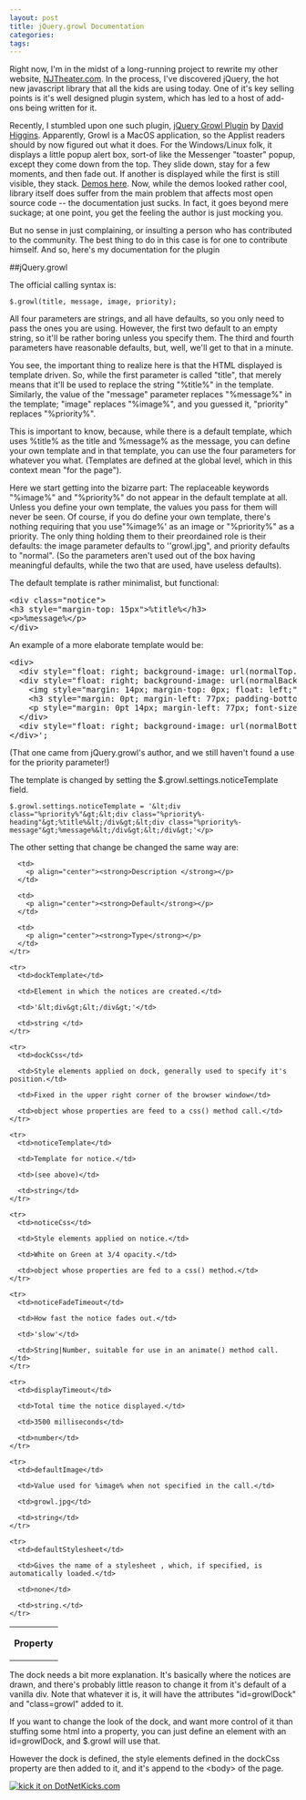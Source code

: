 ```yaml
---
layout: post
title: jQuery.growl Documentation
categories: 
tags: 
---
```


Right now, I'm in the midst of a long-running project to rewrite my other website, [NJTheater.com](http://www.njtheater.com).  In the process, I've discovered jQuery, the hot new javascript library that all the kids are using today.   One of it's key selling points is it's well designed plugin system, which has led to a host of add-ons being written for it. 

Recently, I stumbled upon one such plugin, [jQuery Growl Plugin](http://www.fragmentedcode.com/jquery-growl) by [David Higgins](http://www.fragmentedcode.com/).  Apparently, Growl is a MacOS application, so the Applist readers should by now figured out what it does.  For the Windows/Linux folk, it displays a little popup alert box, sort-of like the Messenger "toaster" popup, except they come down from the top.  They slide down, stay for a few moments, and then fade out.  If another is displayed while the first is still visible, they stack.  [Demos here](http://projects.zoulcreations.com/jquery/growl/).  Now, while the demos looked rather cool, library itself does suffer from the main problem that affects most open source code -- the documentation just sucks.  In fact, it goes beyond mere suckage; at one point, you get the feeling the author is just mocking you.

But no sense in just complaining, or insulting a person who has contributed to the community.  The best thing to do in this case is for one to contribute himself.  And so, here's my documentation for the plugin

##jQuery.growl

The official calling syntax is:

	$.growl(title, message, image, priority);
	
All four parameters are strings, and all have defaults, so you only need to pass the ones you are using.  However, the first two default to an empty string, so it'll be rather boring unless you specify them.  The third and fourth parameters have reasonable defaults, but, well, we'll get to that in a minute.

You see, the important thing to realize here is that the HTML displayed is template driven.  So, while the first parameter is called "title", that merely means that it'll be used to replace the string "%title%" in the template.  Similarly, the value of the "message" parameter replaces "%message%" in the template; "image" replaces "%image%", and you guessed it, "priority" replaces "%priority%".

This is important to know, because, while there is a default template, which uses %title% as the title and %message% as the message, you can define your own template and in that template, you can use the four parameters for whatever you what.  (Templates are defined at the global level, which in this context mean "for the page").

Here we start getting into the bizarre part:  The replaceable keywords "%image%" and "%priority%" do not appear in the default template at all. Unless you define your own template, the values you pass for them will never be seen. Of course, if you do define your own template, there's nothing requiring that you use"%image%' as an image or "%priority%" as a priority.  The only thing holding them to their preordained role is their defaults: the image parameter defaults to ''growl.jpg", and priority defaults to "normal". (So the parameters aren't used out of the box having meaningful defaults, while the two that are used, have useless defaults).

The default template is rather minimalist, but functional:

<pre class="xml">&lt;div class="notice"&gt;
&lt;h3 style="margin-top: 15px"&gt;%title%&lt;/h3&gt;
&lt;p&gt;%message%&lt;/p&gt;
&lt;/div&gt;</pre>

An example of a more elaborate template would be:

<pre class="xml">&lt;div&gt;
  &lt;div style="float: right; background-image: url(normalTop.png); position: relative; width: 259px; height: 16px; margin: 0pt;"&gt;&lt;/div&gt;
  &lt;div style="float: right; background-image: url(normalBackground.png); position: relative; display: block; color: #ffffff; font-family: Arial; font-size: 12px; line-height: 14px; width: 259px; margin: 0pt;"&gt;
    &lt;img style="margin: 14px; margin-top: 0px; float: left;" src="%image%" /&gt;
    &lt;h3 style="margin: 0pt; margin-left: 77px; padding-bottom: 10px; font-size: 13px;"&gt;%title%&lt;/h3&gt;
    &lt;p style="margin: 0pt 14px; margin-left: 77px; font-size: 12px;"&gt;%message%&lt;/p&gt;
  &lt;/div&gt;
  &lt;div style="float: right; background-image: url(normalBottom.png); position: relative; width: 259px; height: 16px; margin-bottom: 10px;"&gt;&lt;/div&gt;
&lt;/div&gt;';</pre>

(That one came from jQuery.growl's author, and we still haven't found a use for the priority parameter!)

The template is changed by setting the $.growl.settings.noticeTemplate field.

	$.growl.settings.noticeTemplate = '&lt;div class="%priority%"&gt;&lt;div class="%priority%-heading"&gt;%title%&lt;/div&gt;&lt;div class="%priority%-message"&gt;%message%&lt;/div&gt;&lt;/div&gt;'</p>

The other setting that change be changed the same way are:

<table cellspacing="0" cellpadding="2">
    <tr>
      <td>
        <p align="center"><strong>Property</strong></p>
      </td>

      <td>
        <p align="center"><strong>Description </strong></p>
      </td>

      <td>
        <p align="center"><strong>Default</strong></p>
      </td>

      <td>
        <p align="center"><strong>Type</strong></p>
      </td>
    </tr>

    <tr>
      <td>dockTemplate</td>

      <td>Element in which the notices are created.</td>

      <td>'&lt;div&gt;&lt;/div&gt;'</td>

      <td>string </td>
    </tr>

    <tr>
      <td>dockCss</td>

      <td>Style elements applied on dock, generally used to specify it's position.</td>

      <td>Fixed in the upper right corner of the browser window</td>

      <td>object whose properties are feed to a css() method call.</td>
    </tr>

    <tr>
      <td>noticeTemplate</td>

      <td>Template for notice.</td>

      <td>(see above)</td>

      <td>string</td>
    </tr>

    <tr>
      <td>noticeCss</td>

      <td>Style elements applied on notice.</td>

      <td>White on Green at 3/4 opacity.</td>

      <td>object whose properties are fed to a css() method.</td>
    </tr>

    <tr>
      <td>noticeFadeTimeout</td>

      <td>How fast the notice fades out.</td>

      <td>'slow'</td>

      <td>String|Number, suitable for use in an animate() method call.</td>
    </tr>

    <tr>
      <td>displayTimeout</td>

      <td>Total time the notice displayed.</td>

      <td>3500 milliseconds</td>

      <td>number</td>
    </tr>

    <tr>
      <td>defaultImage</td>

      <td>Value used for %image% when not specified in the call.</td>

      <td>growl.jpg</td>

      <td>string</td>
    </tr>

    <tr>
      <td>defaultStylesheet</td>

      <td>Gives the name of a stylesheet , which, if specified, is automatically loaded.</td>

      <td>none</td>

      <td>string.</td>
    </tr>
  </table>

<p> </p>

<p>The dock needs a bit more explanation.  It's basically where the notices are drawn, and there's probably little reason to change it from it's default of a vanilla div.  Note that whatever it is, it will have the attributes "id=growlDock" and "class=growl" added to it.  </p>

<p>If you want to change the look of the dock, and want more control of it than stuffing some html into a property, you can just define an element with an id=growlDock, and $.growl will use that.</p>

<p>However the dock is defined, the style elements defined in the dockCss property are then added to it, and it's append to the &lt;body&gt; of the page.</p>

<p> </p>
<a href="http://www.dotnetkicks.com/kick/?url=http%3a%2f%2fhonestillusion.com%2fblogs%2fblog_0%2farchive%2f2008%2f10%2f20%2fjquery-growl-documentation.aspx"><img alt="kick it on DotNetKicks.com" src="http://www.dotnetkicks.com/Services/Images/KickItImageGenerator.ashx?url=http%3a%2f%2fhonestillusion.com%2fblogs%2fblog_0%2farchive%2f2008%2f10%2f20%2fjquery-growl-documentation.aspx" border="0" /></a>